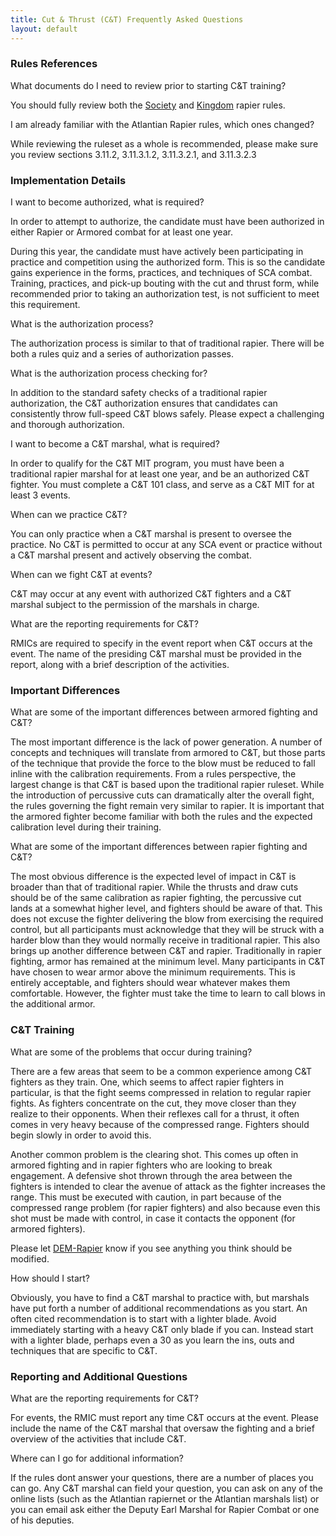 ```yaml
---
title: Cut & Thrust (C&T) Frequently Asked Questions
layout: default
---
```


### Rules References

What documents do I need to review prior to starting C&T training?

You should fully review both the [Society](http://www.sca.org/officers/marshal/combat/rapier/) and [Kingdom](http://atlantia.sca.org/134-offices/seneschal/policies-and-laws/atlantian-book-of-policy/marshal-pages/116-3-11-section-xi-rapier-combat) rapier rules.

I am already familiar with the Atlantian Rapier rules, which ones
changed?

While reviewing the ruleset as a whole is recommended, please make sure you review sections 3.11.2, 3.11.3.1.2, 3.11.3.2.1, and 3.11.3.2.3

### Implementation Details

I want to become authorized, what is required?

In order to attempt to authorize, the candidate must have been
authorized in either Rapier or Armored combat for at least one year.

During this year, the candidate must have actively been participating in
practice and competition using the authorized form. This is so the
candidate gains experience in the forms, practices, and techniques of
SCA combat. Training, practices, and pick-up bouting with the cut and
thrust form, while recommended prior to taking an authorization test, is
not sufficient to meet this requirement.

What is the authorization process?

The authorization process is similar to that of traditional rapier.
There will be both a rules quiz and a series of authorization passes.

What is the authorization process checking for?

In addition to the standard safety checks of a traditional rapier
authorization, the C&T authorization ensures that candidates can
consistently throw full-speed C&T blows safely. Please expect a
challenging and thorough authorization.

I want to become a C&T marshal, what is required?

In order to qualify for the C&T MIT program, you must have been a
traditional rapier marshal for at least one year, and be an authorized
C&T fighter. You must complete a C&T 101 class, and serve as a C&T MIT
for at least 3 events.

When can we practice C&T?

You can only practice when a C&T marshal is present to oversee the
practice. No C&T is permitted to occur at any SCA event or practice
without a C&T marshal present and actively observing the combat.

When can we fight C&T at events?

C&T may occur at any event with authorized C&T fighters and a C&T
marshal subject to the permission of the marshals in charge.

What are the reporting requirements for C&T?

RMICs are required to specify in the event report when C&T occurs at the
event. The name of the presiding C&T marshal must be provided in the
report, along with a brief description of the activities.

### Important Differences

What are some of the important differences between armored fighting and
C&T?

The most important difference is the lack of power generation. A number
of concepts and techniques will translate from armored to C&T, but those
parts of the technique that provide the force to the blow must be
reduced to fall inline with the calibration requirements. From a rules
perspective, the largest change is that C&T is based upon the
traditional rapier ruleset. While the introduction of percussive cuts
can dramatically alter the overall fight, the rules governing the fight
remain very similar to rapier. It is important that the armored fighter
become familiar with both the rules and the expected calibration level
during their training.

What are some of the important differences between rapier fighting and
C&T?

The most obvious difference is the expected level of impact in C&T is
broader than that of traditional rapier. While the thrusts and draw cuts
should be of the same calibration as rapier fighting, the percussive cut
lands at a somewhat higher level, and fighters should be aware of that.
This does not excuse the fighter delivering the blow from exercising the
required control, but all participants must acknowledge that they will
be struck with a harder blow than they would normally receive in
traditional rapier. This also brings up another difference between C&T
and rapier. Traditionally in rapier fighting, armor has remained at the
minimum level. Many participants in C&T have chosen to wear armor above
the minimum requirements. This is entirely acceptable, and fighters
should wear whatever makes them comfortable. However, the fighter must
take the time to learn to call blows in the additional armor.

### C&T Training

What are some of the problems that occur during training?

There are a few areas that seem to be a common experience among C&T
fighters as they train. One, which seems to affect rapier fighters in
particular, is that the fight seems compressed in relation to regular
rapier fights. As fighters concentrate on the cut, they move closer than
they realize to their opponents. When their reflexes call for a thrust,
it often comes in very heavy because of the compressed range. Fighters
should begin slowly in order to avoid this.

Another common problem is the clearing shot. This comes up often in
armored fighting and in rapier fighters who are looking to break
engagement. A defensive shot thrown through the area between the
fighters is intended to clear the avenue of attack as the fighter
increases the range. This must be executed with caution, in part because
of the compressed range problem (for rapier fighters) and also because
even this shot must be made with control, in case it contacts the
opponent (for armored fighters).

Please let [DEM-Rapier](mailto:rapier%20AT%20atlantia.sca.org) know if
you see anything you think should be modified.

How should I start?

Obviously, you have to find a C&T marshal to practice with, but marshals
have put forth a number of additional recommendations as you start. An
often cited recommendation is to start with a lighter blade. Avoid
immediately starting with a heavy C&T only blade if you can. Instead
start with a lighter blade, perhaps even a 30 as you learn the ins, outs
and techniques that are specific to C&T.

### Reporting and Additional Questions

What are the reporting requirements for C&T?

For events, the RMIC must report any time C&T occurs at the event.
Please include the name of the C&T marshal that oversaw the fighting and
a brief overview of the activities that include C&T.

Where can I go for additional information?

If the rules dont answer your questions, there are a number of places
you can go. Any C&T marshal can field your question, you can ask on any
of the online lists (such as the Atlantian rapiernet or the Atlantian
marshals list) or you can email ask either the Deputy Earl Marshal for
Rapier Combat or one of his deputies.

